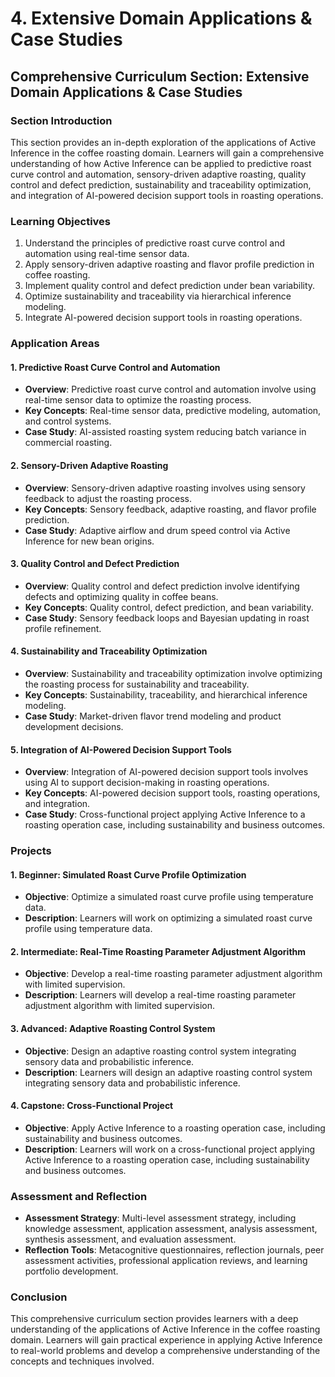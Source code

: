 # 4. Extensive Domain Applications & Case Studies

## Comprehensive Curriculum Section: Extensive Domain Applications & Case Studies

### Section Introduction

This section provides an in-depth exploration of the applications of Active Inference in the coffee roasting domain. Learners will gain a comprehensive understanding of how Active Inference can be applied to predictive roast curve control and automation, sensory-driven adaptive roasting, quality control and defect prediction, sustainability and traceability optimization, and integration of AI-powered decision support tools in roasting operations.

### Learning Objectives

1. Understand the principles of predictive roast curve control and automation using real-time sensor data.
2. Apply sensory-driven adaptive roasting and flavor profile prediction in coffee roasting.
3. Implement quality control and defect prediction under bean variability.
4. Optimize sustainability and traceability via hierarchical inference modeling.
5. Integrate AI-powered decision support tools in roasting operations.

### Application Areas

#### 1. Predictive Roast Curve Control and Automation

* **Overview**: Predictive roast curve control and automation involve using real-time sensor data to optimize the roasting process.
* **Key Concepts**: Real-time sensor data, predictive modeling, automation, and control systems.
* **Case Study**: AI-assisted roasting system reducing batch variance in commercial roasting.

#### 2. Sensory-Driven Adaptive Roasting

* **Overview**: Sensory-driven adaptive roasting involves using sensory feedback to adjust the roasting process.
* **Key Concepts**: Sensory feedback, adaptive roasting, and flavor profile prediction.
* **Case Study**: Adaptive airflow and drum speed control via Active Inference for new bean origins.

#### 3. Quality Control and Defect Prediction

* **Overview**: Quality control and defect prediction involve identifying defects and optimizing quality in coffee beans.
* **Key Concepts**: Quality control, defect prediction, and bean variability.
* **Case Study**: Sensory feedback loops and Bayesian updating in roast profile refinement.

#### 4. Sustainability and Traceability Optimization

* **Overview**: Sustainability and traceability optimization involve optimizing the roasting process for sustainability and traceability.
* **Key Concepts**: Sustainability, traceability, and hierarchical inference modeling.
* **Case Study**: Market-driven flavor trend modeling and product development decisions.

#### 5. Integration of AI-Powered Decision Support Tools

* **Overview**: Integration of AI-powered decision support tools involves using AI to support decision-making in roasting operations.
* **Key Concepts**: AI-powered decision support tools, roasting operations, and integration.
* **Case Study**: Cross-functional project applying Active Inference to a roasting operation case, including sustainability and business outcomes.

### Projects

#### 1. Beginner: Simulated Roast Curve Profile Optimization

* **Objective**: Optimize a simulated roast curve profile using temperature data.
* **Description**: Learners will work on optimizing a simulated roast curve profile using temperature data.

#### 2. Intermediate: Real-Time Roasting Parameter Adjustment Algorithm

* **Objective**: Develop a real-time roasting parameter adjustment algorithm with limited supervision.
* **Description**: Learners will develop a real-time roasting parameter adjustment algorithm with limited supervision.

#### 3. Advanced: Adaptive Roasting Control System

* **Objective**: Design an adaptive roasting control system integrating sensory data and probabilistic inference.
* **Description**: Learners will design an adaptive roasting control system integrating sensory data and probabilistic inference.

#### 4. Capstone: Cross-Functional Project

* **Objective**: Apply Active Inference to a roasting operation case, including sustainability and business outcomes.
* **Description**: Learners will work on a cross-functional project applying Active Inference to a roasting operation case, including sustainability and business outcomes.

### Assessment and Reflection

* **Assessment Strategy**: Multi-level assessment strategy, including knowledge assessment, application assessment, analysis assessment, synthesis assessment, and evaluation assessment.
* **Reflection Tools**: Metacognitive questionnaires, reflection journals, peer assessment activities, professional application reviews, and learning portfolio development.

### Conclusion

This comprehensive curriculum section provides learners with a deep understanding of the applications of Active Inference in the coffee roasting domain. Learners will gain practical experience in applying Active Inference to real-world problems and develop a comprehensive understanding of the concepts and techniques involved.